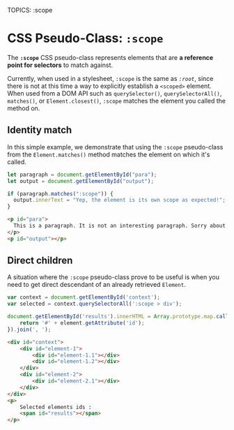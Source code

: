 TOPICS: :scope

# CSS Pseudo-Class: `:scope`

The **`:scope`** CSS pseudo-class represents elements that are **a reference point for selectors**
to match against.

Currently, when used in a stylesheet, `:scope` is the same as *`:root`*, since there is not at this
time a way to explicitly establish a `<scoped>` element. When used from a DOM API such as
`querySelector()`, `querySelectorAll()`, `matches()`, or `Element.closest()`, `:scope` matches the
element you called the method on.

## Identity match

In this simple example, we demonstrate that using the `:scope` pseudo-class from the
`Element.matches()` method matches the element on which it's called.

```javascript
let paragraph = document.getElementById("para");
let output = document.getElementById("output");

if (paragraph.matches(":scope")) {
  output.innerText = "Yep, the element is its own scope as expected!";
}
```

```html
<p id="para">
  This is a paragraph. It is not an interesting paragraph. Sorry about that.
</p>
<p id="output"></p>
```

## Direct children

A situation where the `:scope` pseudo-class prove to be useful is when you need to get direct
descendant of an already retrieved `Element`.

```javascript
var context = document.getElementById('context');
var selected = context.querySelectorAll(':scope > div');

document.getElementById('results').innerHTML = Array.prototype.map.call(selected, function (element) {
    return '#' + element.getAttribute('id');
}).join(', ');
```

```html
<div id="context">
    <div id="element-1">
        <div id="element-1.1"></div>
        <div id="element-1.2"></div>
    </div>
    <div id="element-2">
        <div id="element-2.1"></div>
    </div>
</div>
<p>
    Selected elements ids :
    <span id="results"></span>
</p>
```
